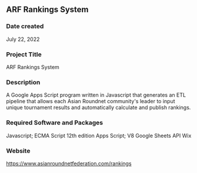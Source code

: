 ## ARF Rankings System

### Date created
July 22, 2022

### Project Title
ARF Rankings System

### Description
A Google Apps Script program written in Javascript that generates an ETL pipeline that allows each Asian Roundnet community's leader to input unique tournament results and automatically calculate and publish rankings.

### Required Software and Packages
Javascript; ECMA Script 12th edition
Apps Script; V8
Google Sheets API
Wix

### Website
https://www.asianroundnetfederation.com/rankings
